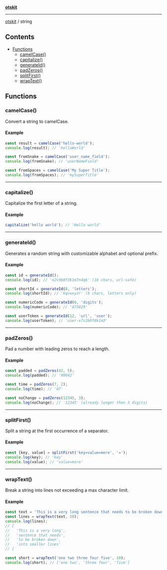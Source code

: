 [**otskit**](README.md)

***

[otskit](README.md) / string

## Contents

* [Functions](#functions)
  * [camelCase()](#camelcase)
  * [capitalize()](#capitalize)
  * [generateId()](#generateid)
  * [padZeros()](#padzeros)
  * [splitFirst()](#splitfirst)
  * [wrapText()](#wraptext)

## Functions

### camelCase()

Convert a string to camelCase.

#### Example

```ts
const result = camelCase('hello-world');
console.log(result); // 'helloWorld'

const fromSnake = camelCase('user_name_field');
console.log(fromSnake); // 'userNameField'

const fromSpaces = camelCase('My Super Title');
console.log(fromSpaces); // 'mySuperTitle'
```

***

### capitalize()

Capitalize the first letter of a string.

#### Example

```ts
capitalize('hello world'); // 'Hello world'
```

***

### generateId()

Generates a random string with customizable alphabet and optional prefix.

#### Example

```ts
const id = generateId();
console.log(id); // 'x2v9b8f3k1m7n4q6' (16 chars, url-safe)

const shortId = generateId(8, 'letters');
console.log(shortId); // 'kqvwxyzr' (8 chars, letters only)

const numericCode = generateId(6, 'digits');
console.log(numericCode); // '473829'

const userToken = generateId(12, 'url', 'user');
console.log(userToken); // 'user-x7v2b9f8k1m3'
```

***

### padZeros()

Pad a number with leading zeros to reach a length.

#### Example

```ts
const padded = padZeros(42, 5);
console.log(padded); // '00042'

const time = padZeros(7, 2);
console.log(time); // '07'

const noChange = padZeros(12345, 3);
console.log(noChange); // '12345' (already longer than 3 digits)
```

***

### splitFirst()

Split a string at the first occurrence of a separator.

#### Example

```ts
const [key, value] = splitFirst('key=value=more', '=');
console.log(key); // 'key'
console.log(value); // 'value=more'
```

***

### wrapText()

Break a string into lines not exceeding a max character limit.

#### Example

```ts
const text = 'This is a very long sentence that needs to be broken down into smaller lines';
const lines = wrapText(text, 20);
console.log(lines);
// [
//   'This is a very long',
//   'sentence that needs',
//   'to be broken down',
//   'into smaller lines'
// ]

const short = wrapText('one two three four five', 10);
console.log(short); // ['one two', 'three four', 'five']
```
